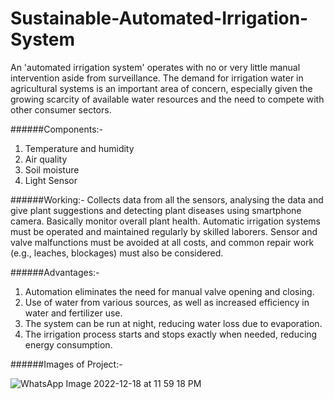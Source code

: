 # Sustainable-Automated-Irrigation-System
An 'automated irrigation system' operates with no or very little manual intervention aside from surveillance. The demand for irrigation water in agricultural systems is an important area of concern, especially given the growing scarcity of available water resources and the need to compete with other consumer sectors.

######Components:- 
1. Temperature and humidity  
2. Air quality 
3. Soil moisture 
4. Light Sensor

######Working:-
Collects data from all the sensors, analysing the data and give plant suggestions and detecting plant diseases using smartphone camera. Basically monitor overall plant health. Automatic irrigation systems must be operated and maintained regularly by skilled laborers. Sensor and valve malfunctions must be avoided at all costs, and common repair work (e.g., leaches, blockages) must also be considered.

######Advantages:-

1. Automation eliminates the need for manual valve opening and closing.
2. Use of water from various sources, as well as increased efficiency in water and fertilizer use.
3. The system can be run at night, reducing water loss due to evaporation.
4. The irrigation process starts and stops exactly when needed, reducing energy consumption.

######Images of Project:-

![WhatsApp Image 2022-12-18 at 11 59 18 PM](https://user-images.githubusercontent.com/107802002/208313366-136403e3-de51-497c-9ebc-1c1140e8a5c1.jpeg)
